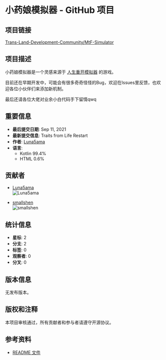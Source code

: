 # 小药娘模拟器 - GitHub 项目

## 项目链接
[Trans-Land-Development-Community/MtF-Simulator](https://github.com/Trans-Land-Development-Community/MtF-Simulator)

## 项目描述
小药娘模拟器是一个灵感来源于 [人生重开模拟器](https://github.com/VickScarlet/lifeRestart) 的游戏。

目前还在早期开发中，可能会有很多奇奇怪怪的Bug，欢迎在Issues里反馈，也欢迎各位小伙伴们来添加新机制。

最后还请各位大佬对业余小白代码手下留情qwq

## 重要信息
- **最后提交日期**: Sep 11, 2021
- **最新提交信息**: Traits from Life Restart
- **作者**: [Luna5ama](https://github.com/Luna5ama)
- **语言**: 
  - Kotlin 99.4%
  - HTML 0.6%

## 贡献者
- [Luna5ama](https://github.com/Luna5ama)  
  ![Luna5ama](https://avatars.githubusercontent.com/u/62033805?s=64&v=4)
  
- [smallshen](https://github.com/smallshen)  
  ![smallshen](https://avatars.githubusercontent.com/u/39912494?s=64&v=4)

## 统计信息
- **星标**: 2
- **分支**: 2
- **标签**: 0
- **观察者**: 0
- **分叉**: 0

## 版本信息
无发布版本。

## 版权和注释
本项目审核通过，所有贡献者和参与者请遵守开源协议。

## 参考资料
- [README 文件](https://github.com/Trans-Land-Development-Community/MtF-Simulator/blob/master/README.md)
<!-- tcd_original_link https://github.com/Trans-Land-Development-Community/MtF-Simulator -->
